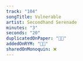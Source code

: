 ```yaml
---
track: "104"
songTitle: Vulnerable
artist: Secondhand Serenade
minutes: "3"
seconds: "20"
duplicatedOnPaper: "👍🏻"
addedOnRYM: "👍🏻"
sharedOnMonoquin: ❌
---
```

